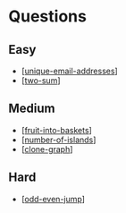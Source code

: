 # Questions

## Easy
* [[unique-email-addresses]]
* [[two-sum]]


## Medium
* [[fruit-into-baskets]]
* [[number-of-islands]]
* [[clone-graph]]


## Hard
* [[odd-even-jump]]


[//begin]: # "Autogenerated link references for markdown compatibility"
[unique-email-addresses]: unique-email-addresses "unique-email-addresses"
[two-sum]: two-sum "two-sum"
[fruit-into-baskets]: fruit-into-baskets "fruit-into-baskets"
[number-of-islands]: number-of-islands "number-of-islands"
[clone-graph]: clone-graph "clone-graph"
[odd-even-jump]: odd-even-jump "odd-even-jump"
[//end]: # "Autogenerated link references"
